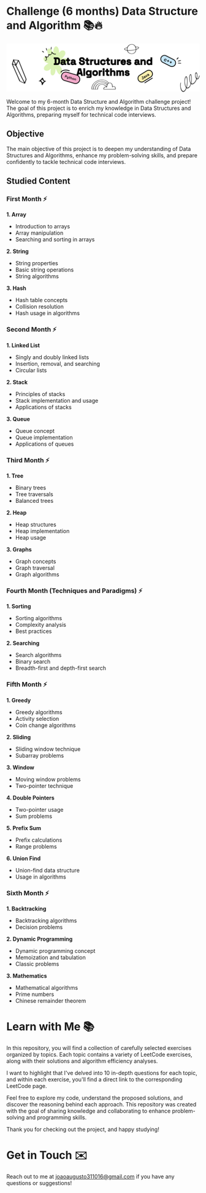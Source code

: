 # Challenge (6 months) Data Structure and Algorithm 📚🔥

![Data Structures and Algorithms](banner.svg)

Welcome to my 6-month Data Structure and Algorithm challenge project! The goal of this project is to enrich my knowledge in Data Structures and Algorithms, preparing myself for technical code interviews.

## Objective

The main objective of this project is to deepen my understanding of Data Structures and Algorithms, enhance my problem-solving skills, and prepare confidently to tackle technical code interviews.

## Studied Content

### First Month ⚡

**1. Array**
   - Introduction to arrays
   - Array manipulation
   - Searching and sorting in arrays

**2. String**
   - String properties
   - Basic string operations
   - String algorithms

**3. Hash**
   - Hash table concepts
   - Collision resolution
   - Hash usage in algorithms

### Second Month ⚡

**1. Linked List**
   - Singly and doubly linked lists
   - Insertion, removal, and searching
   - Circular lists

**2. Stack**
   - Principles of stacks
   - Stack implementation and usage
   - Applications of stacks

**3. Queue**
   - Queue concept
   - Queue implementation
   - Applications of queues

### Third Month ⚡

**1. Tree**
   - Binary trees
   - Tree traversals
   - Balanced trees

**2. Heap**
   - Heap structures
   - Heap implementation
   - Heap usage

**3. Graphs**
   - Graph concepts
   - Graph traversal
   - Graph algorithms

### Fourth Month (Techniques and Paradigms) ⚡

**1. Sorting**
   - Sorting algorithms
   - Complexity analysis
   - Best practices

**2. Searching**
   - Search algorithms
   - Binary search
   - Breadth-first and depth-first search

### Fifth Month ⚡

**1. Greedy**
   - Greedy algorithms
   - Activity selection
   - Coin change algorithms

**2. Sliding**
   - Sliding window technique
   - Subarray problems

**3. Window**
   - Moving window problems
   - Two-pointer technique

**4. Double Pointers**
   - Two-pointer usage
   - Sum problems

**5. Prefix Sum**
   - Prefix calculations
   - Range problems

**6. Union Find**
   - Union-find data structure
   - Usage in algorithms

### Sixth Month ⚡

**1. Backtracking**
   - Backtracking algorithms
   - Decision problems

**2. Dynamic Programming**
   - Dynamic programming concept
   - Memoization and tabulation
   - Classic problems

**3. Mathematics**
   - Mathematical algorithms
   - Prime numbers
   - Chinese remainder theorem

# Learn with Me 📚

In this repository, you will find a collection of carefully selected exercises organized by topics. Each topic contains a variety of LeetCode exercises, along with their solutions and algorithm efficiency analyses.

I want to highlight that I've delved into 10 in-depth questions for each topic, and within each exercise, you'll find a direct link to the corresponding LeetCode page.

Feel free to explore my code, understand the proposed solutions, and discover the reasoning behind each approach. This repository was created with the goal of sharing knowledge and collaborating to enhance problem-solving and programming skills.

Thank you for checking out the project, and happy studying!

# Get in Touch ✉️

Reach out to me at [joaoaugusto311016@gmail.com](mailto:joaoaugusto311016@gmail.com) if you have any questions or suggestions!
 
 
